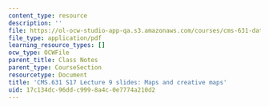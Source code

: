 ```yaml
---
content_type: resource
description: ''
file: https://ol-ocw-studio-app-qa.s3.amazonaws.com/courses/cms-631-data-storytelling-studio-climate-change-spring-2017/17c134dc96ddc9998a4c0e7774a210d2_MITCMS_631s17_lec9_maps.pdf
file_type: application/pdf
learning_resource_types: []
ocw_type: OCWFile
parent_title: Class Notes
parent_type: CourseSection
resourcetype: Document
title: 'CMS.631 S17 Lecture 9 slides: Maps and creative maps'
uid: 17c134dc-96dd-c999-8a4c-0e7774a210d2
---
```

